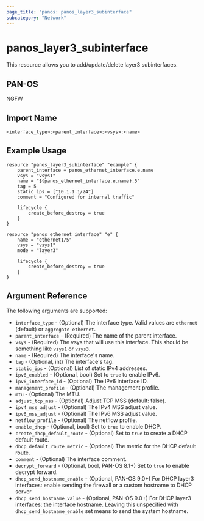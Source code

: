 ```yaml
---
page_title: "panos: panos_layer3_subinterface"
subcategory: "Network"
---
```


# panos_layer3_subinterface

This resource allows you to add/update/delete layer3 subinterfaces.


## PAN-OS

NGFW


## Import Name

```shell
<interface_type>:<parent_interface>:<vsys>:<name>
```


## Example Usage

```hcl
resource "panos_layer3_subinterface" "example" {
    parent_interface = panos_ethernet_interface.e.name
    vsys = "vsys1"
    name = "${panos_ethernet_interface.e.name}.5"
    tag = 5
    static_ips = ["10.1.1.1/24"]
    comment = "Configured for internal traffic"

    lifecycle {
        create_before_destroy = true
    }
}

resource "panos_ethernet_interface" "e" {
    name = "ethernet1/5"
    vsys = "vsys1"
    mode = "layer3"

    lifecycle {
        create_before_destroy = true
    }
}
```

## Argument Reference

The following arguments are supported:

* `interface_type` - (Optional) The interface type.  Valid values are `ethernet` (default)
  or `aggregate-ethernet`.
* `parent_interface` - (Required) The name of the parent interface.
* `vsys` - (Required) The vsys that will use this interface.  This should be
  something like `vsys1` or `vsys3`.
* `name` - (Required) The interface's name.
* `tag` - (Optional, int) The interface's tag.
* `static_ips` - (Optional) List of static IPv4 addresses.
* `ipv6_enabled` - (Optional, bool) Set to `true` to enable IPv6.
* `ipv6_interface_id` - (Optional) The IPv6 interface ID.
* `management_profile` - (Optional) The management profile.
* `mtu` - (Optional) The MTU.
* `adjust_tcp_mss` - (Optional) Adjust TCP MSS (default: false).
* `ipv4_mss_adjust` - (Optional) The IPv4 MSS adjust value.
* `ipv6_mss_adjust` - (Optional) The IPv6 MSS adjust value.
* `netflow_profile` - (Optional) The netflow profile.
* `enable_dhcp` - (Optional, bool) Set to `true` to enable DHCP.
* `create_dhcp_default_route` - (Optional) Set to `true` to create a DHCP
  default route.
* `dhcp_default_route_metric` - (Optional) The metric for the DHCP default
  route.
* `comment` - (Optional) The interface comment.
* `decrypt_forward` - (Optional, bool, PAN-OS 8.1+) Set to `true` to enable decrypt forward.
* `dhcp_send_hostname_enable` - (Optional, PAN-OS 9.0+) For DHCP layer3 interfaces:
  enable sending the firewall or a custom hostname to DHCP server
* `dhcp_send_hostname_value` - (Optional, PAN-OS 9.0+) For DHCP layer3 interfaces:
  the interface hostname.  Leaving this unspecified with `dhcp_send_hostname_enable`
  set means to send the system hostname.
